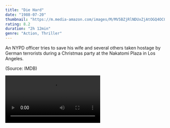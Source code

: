 ```yaml
---
title: "Die Hard"
date: "1988-07-20"
thumbnail: "https://m.media-amazon.com/images/M/MV5BZjRlNDUxZjAtOGQ4OC00OTNlLTgxNmQtYTBmMDgwZmNmNjkxXkEyXkFqcGdeQXVyNzkwMjQ5NzM@._V1_UX182_CR0,0,182,268_AL_.jpg"
rating: 8.2
duration: "2h 12min"
genre: "Action, Thriller"
---
```


An NYPD officer tries to save his wife and several others taken hostage by German terrorists during a Christmas party at the Nakatomi Plaza in Los Angeles.

(Source: IMDB)

<video crossorigin class="movie" controls id="player">
    <source src="http://127.0.0.1:8080/ipfs/QmczA6rk2sDnhZxJpz4LypbzRqz5ZbNFbFYx5xkmmpQjXJ" type="">
    <track default src="http://localhost:8080/ipfs/QmcdSKjjmJK4owG1FteNcriLsvxZehunjAZusmd6AB91ZY?filename=th.vtt" kind="subtitles" srclang="th" label="Thai">
</video>

<script>
  const player = new Plyr('#player');
</script>
